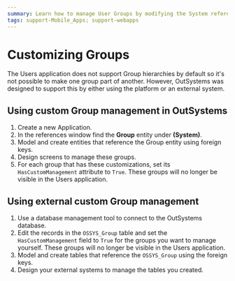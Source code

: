 ```yaml
---
summary: Learn how to manage User Groups by modifying the System reference or accessing OutSystems database directly.
tags: support-Mobile_Apps; support-webapps
---
```


# Customizing Groups

The Users application does not support Group hierarchies by default so it's not possible to make one group part of another. However, OutSystems was designed to support this by either using the platform or an external system.

## Using custom Group management in OutSystems

1. Create a new Application.
2. In the references window find the **Group** entity under **(System)**.
3. Model and create entities that reference the Group entity using foreign keys.
4. Design screens to manage these groups.
5. For each group that has these customizations, set its `HasCustomManagement` attribute to `True`. These groups will no longer be visible in the Users application.


## Using external custom Group management

1. Use a database management tool to connect to the OutSystems database.
2. Edit the records in the `OSSYS_Group` table and set the `HasCustomManagement` field to `True` for the groups you want to manage yourself. These groups will no longer be visible in the Users application.
3. Model and create tables that reference the `OSSYS_Group` using the foreign keys.
4. Design your external systems to manage the tables you created.